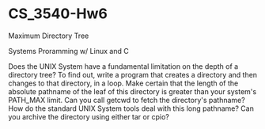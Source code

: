 # CS_3540-Hw6
Maximum Directory Tree

Systems Proramming w/ Linux and C

Does the UNIX System have a fundamental limitation on the depth of a directory tree?
To find out, write a program that creates a directory and then changes to that directory,
in a loop. Make certain that the length of the absolute pathname of the leaf of this
directory is greater than your system's PATH_MAX limit. Can you call getcwd to fetch the
directory's pathname? How do the standard UNIX System tools deal with this long
pathname? Can you archive the directory using either tar or cpio?
